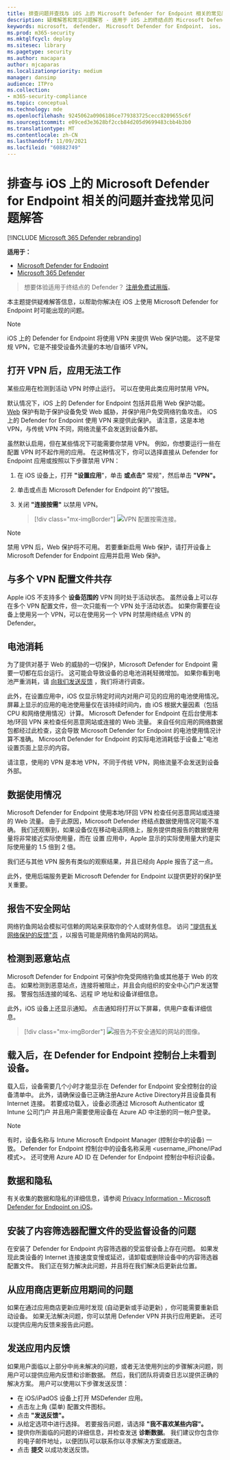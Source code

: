 ```yaml
---
title: 排查问题并查找与 iOS 上的 Microsoft Defender for Endpoint 相关的常见问题解答
description: 疑难解答和常见问题解答 - 适用于 iOS 上的终结点的 Microsoft Defender
keywords: microsoft， defender， Microsoft Defender for Endpoint， ios， 疑难解答， 如何
ms.prod: m365-security
ms.mktglfcycl: deploy
ms.sitesec: library
ms.pagetype: security
ms.author: macapara
author: mjcaparas
ms.localizationpriority: medium
manager: dansimp
audience: ITPro
ms.collection:
- m365-security-compliance
ms.topic: conceptual
ms.technology: mde
ms.openlocfilehash: 9245062a0906186ce779383725cecc8209655c6f
ms.sourcegitcommit: e09ced3e3628bf2ccb84d205d9699483cbb4b3b0
ms.translationtype: MT
ms.contentlocale: zh-CN
ms.lasthandoff: 11/09/2021
ms.locfileid: "60882749"
---
```

# <a name="troubleshoot-issues-and-find-answers-to-faqs-on-microsoft-defender-for-endpoint-on-ios"></a>排查与 iOS 上的 Microsoft Defender for Endpoint 相关的问题并查找常见问题解答

[!INCLUDE [Microsoft 365 Defender rebranding](../../includes/microsoft-defender.md)]

**适用于：**
- [Microsoft Defender for Endpoint](https://go.microsoft.com/fwlink/p/?linkid=2154037)
- [Microsoft 365 Defender](https://go.microsoft.com/fwlink/?linkid=2118804)

> 想要体验适用于终结点的 Defender？ [注册免费试用版](https://signup.microsoft.com/create-account/signup?products=7f379fee-c4f9-4278-b0a1-e4c8c2fcdf7e&ru=https://aka.ms/MDEp2OpenTrial?ocid=docs-wdatp-exposedapis-abovefoldlink)。

本主题提供疑难解答信息，以帮助你解决在 iOS 上使用 Microsoft Defender for Endpoint 时可能出现的问题。



> [!NOTE]
> iOS 上的 Defender for Endpoint 将使用 VPN 来提供 Web 保护功能。 这不是常规 VPN，它是不接受设备外流量的本地/自循环 VPN。

## <a name="apps-dont-work-when-vpn-is-turned-on"></a>打开 VPN 后，应用无法工作
某些应用在检测到活动 VPN 时停止运行。 可以在使用此类应用时禁用 VPN。 

默认情况下，iOS 上的 Defender for Endpoint 包括并启用 Web 保护功能。 [Web](web-protection-overview.md) 保护有助于保护设备免受 Web 威胁，并保护用户免受网络钓鱼攻击。 iOS 上的 Defender for Endpoint 使用 VPN 来提供此保护。 请注意，这是本地 VPN，与传统 VPN 不同，网络流量不会发送到设备外部。

虽然默认启用，但在某些情况下可能需要你禁用 VPN。 例如，你想要运行一些在配置 VPN 时不起作用的应用。 在这种情况下，你可以选择直接从 Defender for Endpoint 应用或按照以下步骤禁用 VPN：

1. 在 iOS 设备上，打开 **"设置应用**"，单击 **或点击"** 常规"，然后单击 **"VPN"。**
1. 单击或点击 Microsoft Defender for Endpoint 的"i"按钮。
1. 关闭 **"连接按需"** 以禁用 VPN。

    > [!div class="mx-imgBorder"]
    > ![VPN 配置按需连接。](images/ios-vpn-config.png)

> [!NOTE]
> 禁用 VPN 后，Web 保护将不可用。 若要重新启用 Web 保护，请打开设备上 Microsoft Defender for Endpoint 应用并启用 Web 保护。

## <a name="coexistence-with-multiple-vpn-profiles"></a>与多个 VPN 配置文件共存

Apple iOS 不支持多个 **设备范围的** VPN 同时处于活动状态。 虽然设备上可以存在多个 VPN 配置文件，但一次只能有一个 VPN 处于活动状态。 如果你需要在设备上使用另一个 VPN，可以在使用另一个 VPN 时禁用终结点 VPN 的 Defender。

## <a name="battery-consumption"></a>电池消耗

为了提供对基于 Web 的威胁的一切保护，Microsoft Defender for Endpoint 需要一切都在后台运行。 这可能会导致设备的总电池消耗轻微增加。 如果你看到电池严重消耗，请 [向我们发送反馈](ios-troubleshoot.md#send-in-app-feedback) ，我们将进行调查。

此外，在设置应用中，iOS 仅显示特定时间内对用户可见的应用的电池使用情况。 屏幕上显示的应用的电池使用量仅在该持续时间内，由 iOS 根据大量因素（包括 CPU 和网络使用情况）计算。 Microsoft Defender for Endpoint 在后台使用本地/环回 VPN 来检查任何恶意网站或连接的 Web 流量。 来自任何应用的网络数据包都经过此检查，这会导致 Microsoft Defender for Endpoint 的电池使用情况计算不准确。 Microsoft Defender for Endpoint 的实际电池消耗低于设备上"电池设置页面上显示的内容。

请注意，使用的 VPN 是本地 VPN，不同于传统 VPN，网络流量不会发送到设备外部。

## <a name="data-usage"></a>数据使用情况

Microsoft Defender for Endpoint 使用本地/环回 VPN 检查任何恶意网站或连接的 Web 流量。 由于此原因，Microsoft Defender 终结点数据使用情况可能不准确。 我们还观察到，如果设备仅在移动电话网络上，服务提供商报告的数据使用量将非常接近实际使用量，而在 设置 应用中，Apple 显示的实际使用量大约是实际使用量的 1.5 倍到 2 倍。

我们还与其他 VPN 服务有类似的观察结果，并且已经向 Apple 报告了这一点。

此外，使用后端服务更新 Microsoft Defender for Endpoint 以提供更好的保护至关重要。

## <a name="report-unsafe-site"></a>报告不安全网站

网络钓鱼网站会模拟可信赖的网站来获取你的个人或财务信息。 访问 ["提供有关网络保护的反馈"页](https://www.microsoft.com/wdsi/support/report-unsafe-site) ，以报告可能是网络钓鱼网站的网站。

## <a name="malicious-site-detected"></a>检测到恶意站点

Microsoft Defender for Endpoint 可保护你免受网络钓鱼或其他基于 Web 的攻击。 如果检测到恶意站点，连接将被阻止，并且会向组织的安全中心门户发送警报。 警报包括连接的域名、远程 IP 地址和设备详细信息。

此外，iOS 设备上还显示通知。 点击通知将打开以下屏幕，供用户查看详细信息。

> [!div class="mx-imgBorder"]
> ![报告为不安全通知的网站的图像。](images/ios-phish-alert.png)

## <a name="device-not-seen-on-the-defender-for-endpoint-console-after-onboarding"></a>载入后，在 Defender for Endpoint 控制台上未看到设备。

载入后，设备需要几个小时才能显示在 Defender for Endpoint 安全控制台的设备清单中。 此外，请确保设备已正确注册Azure Active Directory并且设备具有 Internet 连接。 若要成功载入，设备必须通过 Microsoft Authenticator 或 Intune 公司门户 并且用户需要使用设备在 Azure AD 中注册的同一帐户登录。

> [!NOTE]
> 有时，设备名称与 Intune Microsoft Endpoint Manager (控制台中的设备) 一致。 Defender for Endpoint 控制台中的设备名称采用 <username_iPhone/iPad 模式>。 还可使用 Azure AD ID 在 Defender for Endpoint 控制台中标识设备。

## <a name="data-and-privacy"></a>数据和隐私

有关收集的数据和隐私的详细信息，请参阅 [Privacy Information - Microsoft Defender for Endpoint on iOS](ios-privacy.md)。

## <a name="issues-on-supervised-devices-with-content-filter-profile-installed"></a>安装了内容筛选器配置文件的受监督设备的问题

在安装了 Defender for Endpoint 内容筛选器的受监督设备上存在问题。 如果发现此类设备的 Internet 连接速度变慢或延迟，请卸载或删除设备中的内容筛选器配置文件。 我们正在努力解决此问题，并且将在我们解决后更新此位置。 

## <a name="issues-during-app-updates-from-the-app-store"></a>从应用商店更新应用期间的问题

如果在通过应用商店更新应用时发现 (自动更新或手动更新) ，你可能需要重新启动设备。 如果无法解决问题，你可以禁用 Defender VPN 并执行应用更新。 还可以提供应用内反馈来报告此问题。

## <a name="send-in-app-feedback"></a>发送应用内反馈

如果用户面临以上部分中尚未解决的问题，或者无法使用列出的步骤解决问题，则用户可以提供应用内反馈和诊断数据。 然后，我们团队将调查日志以提供正确的解决方案。 用户可以使用以下步骤发送反馈：

  - 在 iOS/iPadOS 设备上打开 MSDefender 应用。
  - 点击左上角 (菜单) 配置文件图标。
  - 点击 **"发送反馈"。**
  - 从给定选项中进行选择。 若要报告问题，请选择 **"我不喜欢某些内容"。**
  - 提供你所面临的问题的详细信息，并检查发送 **诊断数据**。 我们建议你包含你的电子邮件地址，以便团队可以联系你以寻求解决方案或跟进。
  - 点击 **提交** 以成功发送反馈。



